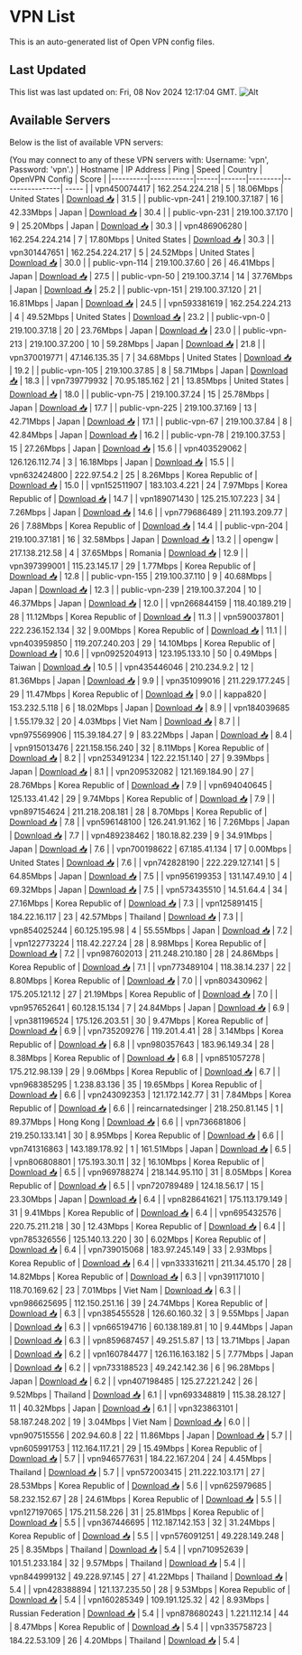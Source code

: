 # VPN List

This is an auto-generated list of Open VPN config files.

## Last Updated

This list was last updated on: Fri, 08 Nov 2024 12:17:04 GMT.
![Alt](https://repobeats.axiom.co/api/embed/186b98318ef1479477931607c1ad7d823f12451f.svg "Repobeats analytics image")

## Available Servers

Below is the list of available VPN servers:

(You may connect to any of these VPN servers with: Username: 'vpn', Password: 'vpn'.)
| Hostname | IP Address | Ping | Speed | Country | OpenVPN Config | Score |
|----------|------------|------|-------|---------|----------------| ----- |
| vpn450074417 | 162.254.224.218 | 5 | 18.06Mbps | United States | [Download 📥](./configs/server_0_US.ovpn) | 31.5 |
| public-vpn-241 | 219.100.37.187 | 16 | 42.33Mbps | Japan | [Download 📥](./configs/server_1_JP.ovpn) | 30.4 |
| public-vpn-231 | 219.100.37.170 | 9 | 25.20Mbps | Japan | [Download 📥](./configs/server_2_JP.ovpn) | 30.3 |
| vpn486906280 | 162.254.224.214 | 7 | 17.80Mbps | United States | [Download 📥](./configs/server_3_US.ovpn) | 30.3 |
| vpn301447651 | 162.254.224.217 | 5 | 24.52Mbps | United States | [Download 📥](./configs/server_4_US.ovpn) | 30.0 |
| public-vpn-114 | 219.100.37.60 | 26 | 46.41Mbps | Japan | [Download 📥](./configs/server_5_JP.ovpn) | 27.5 |
| public-vpn-50 | 219.100.37.14 | 14 | 37.76Mbps | Japan | [Download 📥](./configs/server_6_JP.ovpn) | 25.2 |
| public-vpn-151 | 219.100.37.120 | 21 | 16.81Mbps | Japan | [Download 📥](./configs/server_7_JP.ovpn) | 24.5 |
| vpn593381619 | 162.254.224.213 | 4 | 49.52Mbps | United States | [Download 📥](./configs/server_8_US.ovpn) | 23.2 |
| public-vpn-0 | 219.100.37.18 | 20 | 23.76Mbps | Japan | [Download 📥](./configs/server_9_JP.ovpn) | 23.0 |
| public-vpn-213 | 219.100.37.200 | 10 | 59.28Mbps | Japan | [Download 📥](./configs/server_10_JP.ovpn) | 21.8 |
| vpn370019771 | 47.146.135.35 | 7 | 34.68Mbps | United States | [Download 📥](./configs/server_11_US.ovpn) | 19.2 |
| public-vpn-105 | 219.100.37.85 | 8 | 58.71Mbps | Japan | [Download 📥](./configs/server_12_JP.ovpn) | 18.3 |
| vpn739779932 | 70.95.185.162 | 21 | 13.85Mbps | United States | [Download 📥](./configs/server_13_US.ovpn) | 18.0 |
| public-vpn-75 | 219.100.37.24 | 15 | 25.78Mbps | Japan | [Download 📥](./configs/server_14_JP.ovpn) | 17.7 |
| public-vpn-225 | 219.100.37.169 | 13 | 42.71Mbps | Japan | [Download 📥](./configs/server_15_JP.ovpn) | 17.1 |
| public-vpn-67 | 219.100.37.84 | 8 | 42.84Mbps | Japan | [Download 📥](./configs/server_16_JP.ovpn) | 16.2 |
| public-vpn-78 | 219.100.37.53 | 15 | 27.26Mbps | Japan | [Download 📥](./configs/server_17_JP.ovpn) | 15.6 |
| vpn403529062 | 126.126.112.74 | 3 | 16.18Mbps | Japan | [Download 📥](./configs/server_18_JP.ovpn) | 15.5 |
| vpn632424800 | 222.97.54.2 | 25 | 8.26Mbps | Korea Republic of | [Download 📥](./configs/server_19_KR.ovpn) | 15.0 |
| vpn152511907 | 183.103.4.221 | 24 | 7.97Mbps | Korea Republic of | [Download 📥](./configs/server_20_KR.ovpn) | 14.7 |
| vpn189071430 | 125.215.107.223 | 34 | 7.26Mbps | Japan | [Download 📥](./configs/server_21_JP.ovpn) | 14.6 |
| vpn779686489 | 211.193.209.77 | 26 | 7.88Mbps | Korea Republic of | [Download 📥](./configs/server_22_KR.ovpn) | 14.4 |
| public-vpn-204 | 219.100.37.181 | 16 | 32.58Mbps | Japan | [Download 📥](./configs/server_23_JP.ovpn) | 13.2 |
| opengw | 217.138.212.58 | 4 | 37.65Mbps | Romania | [Download 📥](./configs/server_24_RO.ovpn) | 12.9 |
| vpn397399001 | 115.23.145.17 | 29 | 1.77Mbps | Korea Republic of | [Download 📥](./configs/server_25_KR.ovpn) | 12.8 |
| public-vpn-155 | 219.100.37.110 | 9 | 40.68Mbps | Japan | [Download 📥](./configs/server_26_JP.ovpn) | 12.3 |
| public-vpn-239 | 219.100.37.204 | 10 | 46.37Mbps | Japan | [Download 📥](./configs/server_27_JP.ovpn) | 12.0 |
| vpn266844159 | 118.40.189.219 | 28 | 11.12Mbps | Korea Republic of | [Download 📥](./configs/server_28_KR.ovpn) | 11.3 |
| vpn590037801 | 222.236.152.134 | 32 | 9.00Mbps | Korea Republic of | [Download 📥](./configs/server_29_KR.ovpn) | 11.1 |
| vpn403959850 | 119.207.240.203 | 29 | 14.10Mbps | Korea Republic of | [Download 📥](./configs/server_30_KR.ovpn) | 10.6 |
| vpn0925204913 | 123.195.133.10 | 50 | 0.49Mbps | Taiwan | [Download 📥](./configs/server_31_TW.ovpn) | 10.5 |
| vpn435446046 | 210.234.9.2 | 12 | 81.36Mbps | Japan | [Download 📥](./configs/server_32_JP.ovpn) | 9.9 |
| vpn351099016 | 211.229.177.245 | 29 | 11.47Mbps | Korea Republic of | [Download 📥](./configs/server_33_KR.ovpn) | 9.0 |
| kappa820 | 153.232.5.118 | 6 | 18.02Mbps | Japan | [Download 📥](./configs/server_34_JP.ovpn) | 8.9 |
| vpn184039685 | 1.55.179.32 | 20 | 4.03Mbps | Viet Nam | [Download 📥](./configs/server_35_VN.ovpn) | 8.7 |
| vpn975569906 | 115.39.184.27 | 9 | 83.22Mbps | Japan | [Download 📥](./configs/server_36_JP.ovpn) | 8.4 |
| vpn915013476 | 221.158.156.240 | 32 | 8.11Mbps | Korea Republic of | [Download 📥](./configs/server_37_KR.ovpn) | 8.2 |
| vpn253491234 | 122.22.151.140 | 27 | 9.39Mbps | Japan | [Download 📥](./configs/server_38_JP.ovpn) | 8.1 |
| vpn209532082 | 121.169.184.90 | 27 | 28.76Mbps | Korea Republic of | [Download 📥](./configs/server_39_KR.ovpn) | 7.9 |
| vpn694040645 | 125.133.41.42 | 29 | 9.74Mbps | Korea Republic of | [Download 📥](./configs/server_40_KR.ovpn) | 7.9 |
| vpn897154624 | 211.218.208.181 | 28 | 8.70Mbps | Korea Republic of | [Download 📥](./configs/server_41_KR.ovpn) | 7.8 |
| vpn596148100 | 126.241.91.162 | 16 | 7.26Mbps | Japan | [Download 📥](./configs/server_42_JP.ovpn) | 7.7 |
| vpn489238462 | 180.18.82.239 | 9 | 34.91Mbps | Japan | [Download 📥](./configs/server_43_JP.ovpn) | 7.6 |
| vpn700198622 | 67.185.41.134 | 17 | 0.00Mbps | United States | [Download 📥](./configs/server_44_US.ovpn) | 7.6 |
| vpn742828190 | 222.229.127.141 | 5 | 64.85Mbps | Japan | [Download 📥](./configs/server_45_JP.ovpn) | 7.5 |
| vpn956199353 | 131.147.49.10 | 4 | 69.32Mbps | Japan | [Download 📥](./configs/server_46_JP.ovpn) | 7.5 |
| vpn573435510 | 14.51.64.4 | 34 | 27.16Mbps | Korea Republic of | [Download 📥](./configs/server_47_KR.ovpn) | 7.3 |
| vpn125891415 | 184.22.16.117 | 23 | 42.57Mbps | Thailand | [Download 📥](./configs/server_48_TH.ovpn) | 7.3 |
| vpn854025244 | 60.125.195.98 | 4 | 55.55Mbps | Japan | [Download 📥](./configs/server_49_JP.ovpn) | 7.2 |
| vpn122773224 | 118.42.227.24 | 28 | 8.98Mbps | Korea Republic of | [Download 📥](./configs/server_50_KR.ovpn) | 7.2 |
| vpn987602013 | 211.248.210.180 | 28 | 24.86Mbps | Korea Republic of | [Download 📥](./configs/server_51_KR.ovpn) | 7.1 |
| vpn773489104 | 118.38.14.237 | 22 | 8.80Mbps | Korea Republic of | [Download 📥](./configs/server_52_KR.ovpn) | 7.0 |
| vpn803430962 | 175.205.121.12 | 27 | 21.19Mbps | Korea Republic of | [Download 📥](./configs/server_53_KR.ovpn) | 7.0 |
| vpn957652641 | 60.128.15.134 | 7 | 24.84Mbps | Japan | [Download 📥](./configs/server_54_JP.ovpn) | 6.9 |
| vpn381196524 | 175.126.203.51 | 30 | 9.47Mbps | Korea Republic of | [Download 📥](./configs/server_55_KR.ovpn) | 6.9 |
| vpn735209276 | 119.201.4.41 | 28 | 3.14Mbps | Korea Republic of | [Download 📥](./configs/server_56_KR.ovpn) | 6.8 |
| vpn980357643 | 183.96.149.34 | 28 | 8.38Mbps | Korea Republic of | [Download 📥](./configs/server_57_KR.ovpn) | 6.8 |
| vpn851057278 | 175.212.98.139 | 29 | 9.06Mbps | Korea Republic of | [Download 📥](./configs/server_58_KR.ovpn) | 6.7 |
| vpn968385295 | 1.238.83.136 | 35 | 19.65Mbps | Korea Republic of | [Download 📥](./configs/server_59_KR.ovpn) | 6.6 |
| vpn243092353 | 121.172.142.77 | 31 | 7.84Mbps | Korea Republic of | [Download 📥](./configs/server_60_KR.ovpn) | 6.6 |
| reincarnatedsinger | 218.250.81.145 | 1 | 89.37Mbps | Hong Kong | [Download 📥](./configs/server_61_HK.ovpn) | 6.6 |
| vpn736681806 | 219.250.133.141 | 30 | 8.95Mbps | Korea Republic of | [Download 📥](./configs/server_62_KR.ovpn) | 6.6 |
| vpn741316863 | 143.189.178.92 | 1 | 161.51Mbps | Japan | [Download 📥](./configs/server_63_JP.ovpn) | 6.5 |
| vpn806808801 | 175.193.30.11 | 32 | 16.10Mbps | Korea Republic of | [Download 📥](./configs/server_64_KR.ovpn) | 6.5 |
| vpn969788274 | 218.144.95.110 | 31 | 8.05Mbps | Korea Republic of | [Download 📥](./configs/server_65_KR.ovpn) | 6.5 |
| vpn720789489 | 124.18.56.17 | 15 | 23.30Mbps | Japan | [Download 📥](./configs/server_66_JP.ovpn) | 6.4 |
| vpn828641621 | 175.113.179.149 | 31 | 9.41Mbps | Korea Republic of | [Download 📥](./configs/server_67_KR.ovpn) | 6.4 |
| vpn695432576 | 220.75.211.218 | 30 | 12.43Mbps | Korea Republic of | [Download 📥](./configs/server_68_KR.ovpn) | 6.4 |
| vpn785326556 | 125.140.13.220 | 30 | 6.02Mbps | Korea Republic of | [Download 📥](./configs/server_69_KR.ovpn) | 6.4 |
| vpn739015068 | 183.97.245.149 | 33 | 2.93Mbps | Korea Republic of | [Download 📥](./configs/server_70_KR.ovpn) | 6.4 |
| vpn333316211 | 211.34.45.170 | 28 | 14.82Mbps | Korea Republic of | [Download 📥](./configs/server_71_KR.ovpn) | 6.3 |
| vpn391171010 | 118.70.169.62 | 23 | 7.01Mbps | Viet Nam | [Download 📥](./configs/server_72_VN.ovpn) | 6.3 |
| vpn986625695 | 112.150.251.16 | 39 | 24.74Mbps | Korea Republic of | [Download 📥](./configs/server_73_KR.ovpn) | 6.3 |
| vpn385455528 | 126.60.160.32 | 3 | 9.55Mbps | Japan | [Download 📥](./configs/server_74_JP.ovpn) | 6.3 |
| vpn665194716 | 60.138.189.81 | 10 | 9.44Mbps | Japan | [Download 📥](./configs/server_75_JP.ovpn) | 6.3 |
| vpn859687457 | 49.251.5.87 | 13 | 13.71Mbps | Japan | [Download 📥](./configs/server_76_JP.ovpn) | 6.2 |
| vpn160784477 | 126.116.163.182 | 5 | 7.77Mbps | Japan | [Download 📥](./configs/server_77_JP.ovpn) | 6.2 |
| vpn733188523 | 49.242.142.36 | 6 | 96.28Mbps | Japan | [Download 📥](./configs/server_78_JP.ovpn) | 6.2 |
| vpn407198485 | 125.27.221.242 | 26 | 9.52Mbps | Thailand | [Download 📥](./configs/server_79_TH.ovpn) | 6.1 |
| vpn693348819 | 115.38.28.127 | 11 | 40.32Mbps | Japan | [Download 📥](./configs/server_80_JP.ovpn) | 6.1 |
| vpn323863101 | 58.187.248.202 | 19 | 3.04Mbps | Viet Nam | [Download 📥](./configs/server_81_VN.ovpn) | 6.0 |
| vpn907515556 | 202.94.60.8 | 22 | 11.86Mbps | Japan | [Download 📥](./configs/server_82_JP.ovpn) | 5.7 |
| vpn605991753 | 112.164.117.21 | 29 | 15.49Mbps | Korea Republic of | [Download 📥](./configs/server_83_KR.ovpn) | 5.7 |
| vpn946577631 | 184.22.167.204 | 24 | 4.45Mbps | Thailand | [Download 📥](./configs/server_84_TH.ovpn) | 5.7 |
| vpn572003415 | 211.222.103.171 | 27 | 28.53Mbps | Korea Republic of | [Download 📥](./configs/server_85_KR.ovpn) | 5.6 |
| vpn625979685 | 58.232.152.67 | 28 | 24.61Mbps | Korea Republic of | [Download 📥](./configs/server_86_KR.ovpn) | 5.5 |
| vpn127197065 | 175.211.58.226 | 31 | 25.81Mbps | Korea Republic of | [Download 📥](./configs/server_87_KR.ovpn) | 5.5 |
| vpn367446695 | 112.187.142.153 | 32 | 31.24Mbps | Korea Republic of | [Download 📥](./configs/server_88_KR.ovpn) | 5.5 |
| vpn576091251 | 49.228.149.248 | 25 | 8.35Mbps | Thailand | [Download 📥](./configs/server_89_TH.ovpn) | 5.4 |
| vpn710952639 | 101.51.233.184 | 32 | 9.57Mbps | Thailand | [Download 📥](./configs/server_90_TH.ovpn) | 5.4 |
| vpn844999132 | 49.228.97.145 | 27 | 41.22Mbps | Thailand | [Download 📥](./configs/server_91_TH.ovpn) | 5.4 |
| vpn428388894 | 121.137.235.50 | 28 | 9.53Mbps | Korea Republic of | [Download 📥](./configs/server_92_KR.ovpn) | 5.4 |
| vpn160285349 | 109.191.125.32 | 42 | 8.93Mbps | Russian Federation | [Download 📥](./configs/server_93_RU.ovpn) | 5.4 |
| vpn878680243 | 1.221.112.14 | 44 | 8.47Mbps | Korea Republic of | [Download 📥](./configs/server_94_KR.ovpn) | 5.4 |
| vpn335758723 | 184.22.53.109 | 26 | 4.20Mbps | Thailand | [Download 📥](./configs/server_95_TH.ovpn) | 5.4 |
